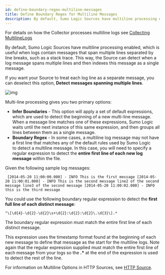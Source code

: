 ```yaml
---
id: define-boundary-regex-multiline-messages
title: Define Boundary Regex for Multiline Messages
description: By default, Sumo Logic Sources have multiline processing enabled, which is useful when logs contain messages that span multiple lines separated by line breaks, such as a stack trace.
---
```




For details on how the Collector processes multiline logs see [Collecting MultilineLogs](docs/send-data/reference-information/collect-multiline-logs.md)

By default, Sumo Logic Sources have multiline processing enabled, which is useful when logs contain messages that span multiple lines separated by line breaks, such as a stack trace. This way, the Source can detect when a log message spans multiple lines and then indexes this message as a single message.

If you want your Source to treat each log line as a separate message, you can deselect this option, **Detect messages spanning multiple lines**. 

![img](/img/send-data/multiline.png)

Multi-line processing gives you two primary options:

* **Infer Boundaries** - This option will apply a set of default expressions, which are used to detect the beginning of a new multi-line message. When a message line matches one of these expressions, Sumo Logic waits until the next instance of this same expression, and then groups all lines between them as a single message. 
* **Boundary Regex** - In some cases, a multiline log message may not have a first line that matches any of the default rules used by Sumo Logic to detect a multiline message. In this case, you will need to specify a regular expression to detect the **entire first line of each new log message** within the file. 

Given the following sample log messages:

```
 [2014-05-20 11:00:00.000] - INFO This is the first message [2014-05-20 11:00:01.000] - INFO This is the second message line2 of the second message line3 of the second message [2014-05-20 11:00:02.000] - INFO this is the third message
```

You could use the following boundary regular expression to detect the **first full line of each distinct message**:

```
^\[\d{4}-\d{2}-\d{2}\s+\d{2}:\d{2}:\d{2}\.\d{3}\].*
```

The boundary regular expression must match the entire first line of each distinct message. 

This expression uses the timestamp format found at the beginning of each new message to define that message as the start for the multiline logs. Note again that the regular expression supplied must match the entire first line of each message from your logs so the **.\*** at the end of the expression is used to detect the rest of the line.

For information on Multiline Options in HTTP Sources, see [HTTP Source](/docs/send-data/hosted-collectors/http-logs-metrics-source). 
